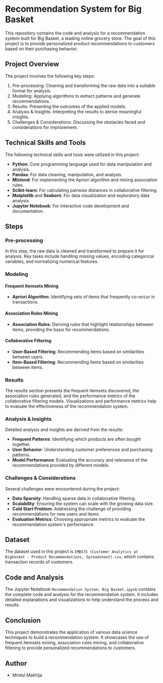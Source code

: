 # Recommendation System for Big Basket

This repository contains the code and analysis for a recommendation system built for Big Basket, a leading online grocery store. The goal of this project is to provide personalized product recommendations to customers based on their purchasing behavior.

## Project Overview

The project involves the following key steps:
1. Pre-processing: Cleaning and transforming the raw data into a suitable format for analysis.
2. Modeling: Applying algorithms to extract patterns and generate recommendations.
3. Results: Presenting the outcomes of the applied models.
4. Analysis & Insights: Interpreting the results to derive meaningful insights.
5. Challenges & Considerations: Discussing the obstacles faced and considerations for improvement.

## Technical Skills and Tools

The following technical skills and tools were utilized in this project:

- **Python**: Core programming language used for data manipulation and analysis.
- **Pandas**: For data cleaning, manipulation, and analysis.
- **Mlxtend**: For implementing the Apriori algorithm and mining association rules.
- **Scikit-learn**: For calculating pairwise distances in collaborative filtering.
- **Matplotlib** and **Seaborn**: For data visualization and exploratory data analysis.
- **Jupyter Notebook**: For interactive code development and documentation.

## Steps

### Pre-processing

In this step, the raw data is cleaned and transformed to prepare it for analysis. Key tasks include handling missing values, encoding categorical variables, and normalizing numerical features.

### Modeling

#### Frequent Itemsets Mining
- **Apriori Algorithm**: Identifying sets of items that frequently co-occur in transactions.

#### Association Rules Mining
- **Association Rules**: Deriving rules that highlight relationships between items, providing the basis for recommendations.

#### Collaborative Filtering
- **User-Based Filtering**: Recommending items based on similarities between users.
- **Item-Based Filtering**: Recommending items based on similarities between items.

### Results

The results section presents the frequent itemsets discovered, the association rules generated, and the performance metrics of the collaborative filtering models. Visualizations and performance metrics help to evaluate the effectiveness of the recommendation system.

### Analysis & Insights

Detailed analysis and insights are derived from the results:
- **Frequent Patterns**: Identifying which products are often bought together.
- **User Behavior**: Understanding customer preferences and purchasing patterns.
- **Model Performance**: Evaluating the accuracy and relevance of the recommendations provided by different models.

### Challenges & Considerations

Several challenges were encountered during the project:
- **Data Sparsity**: Handling sparse data in collaborative filtering.
- **Scalability**: Ensuring the system can scale with the growing data size.
- **Cold Start Problem**: Addressing the challenge of providing recommendations for new users and items.
- **Evaluation Metrics**: Choosing appropriate metrics to evaluate the recommendation system's performance.

## Dataset

The dataset used in this project is `IMB575 (Customer Analytics at Bigbasket - Product Recommendations, Spreadsheet).csv`, which contains transaction records of customers.

## Code and Analysis

The Jupyter Notebook `Recommendation System, Big Basket.ipynb` contains the complete code and analysis for the recommendation system. It includes detailed explanations and visualizations to help understand the process and results.

## Conclusion

This project demonstrates the application of various data science techniques to build a recommendation system. It showcases the use of frequent itemsets mining, association rules mining, and collaborative filtering to provide personalized recommendations to customers.

## Author

- Mridul Makhija
